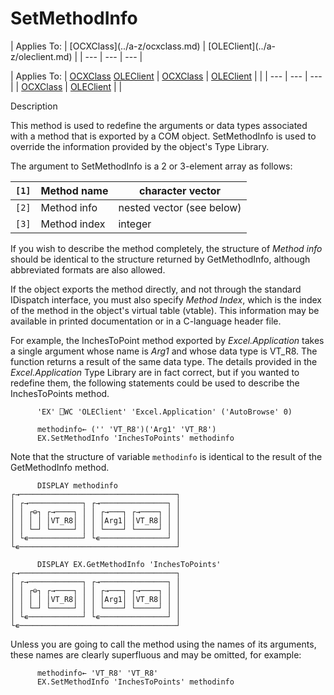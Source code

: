 



<h1 class="heading"><span class="name">SetMethodInfo</span></h1>
| Applies To: | [OCXClass](../a-z/ocxclass.md) | [OLEClient](../a-z/oleclient.md) |
| --- | --- | ---  |

| Applies To: | [OCXClass](../a-z/ocxclass.md) [OLEClient](../a-z/oleclient.md) | [OCXClass](../a-z/ocxclass.md) | [OLEClient](../a-z/oleclient.md) |  |
| --- | --- | ---  |
| [OCXClass](../a-z/ocxclass.md) | [OLEClient](../a-z/oleclient.md) |  |


Description


This method is used to redefine the arguments or data types associated with a method that is exported by a COM object. SetMethodInfo is used to override the information provided by the object's Type Library.



The argument to SetMethodInfo is a 2 or 3-element array as follows:

| `[1]` | Method name | character vector |
| --- | --- | ---  |
| `[2]` | Method info | nested vector (see below) |
| `[3]` | Method index | integer |



If you wish to describe the method completely, the structure of *Method info* should be identical to the structure returned by GetMethodInfo, although abbreviated formats are also allowed.


If the object exports the method directly, and not through the standard IDispatch interface, you must also specify *Method Index*, which is the index of the method in the object's virtual table (vtable). This information may be available in printed documentation or in a C-language header file.


For example, the InchesToPoint method exported by *Excel.Application* takes a single argument whose name is *Arg1* and whose data type is VT_R8. The function returns a result of the same data type. The details provided in the *Excel.Application* Type Library are in fact correct, but if you wanted to redefine them, the following statements could be used to describe the InchesToPoints method.
```apl
      'EX' ⎕WC 'OLEClient' 'Excel.Application' ('AutoBrowse' 0)

      methodinfo← ('' 'VT_R8')('Arg1' 'VT_R8')
      EX.SetMethodInfo 'InchesToPoints' methodinfo
```


Note that the structure of variable `methodinfo` is identical to the result of the GetMethodInfo method.
```apl
      DISPLAY methodinfo
┌→───────────────────────────────────┐
│ ┌→────────────┐ ┌→───────────────┐ │
│ │ ┌⊖┐ ┌→────┐ │ │ ┌→───┐ ┌→────┐ │ │
│ │ │ │ │VT_R8│ │ │ │Arg1│ │VT_R8│ │ │
│ │ └─┘ └─────┘ │ │ └────┘ └─────┘ │ │
│ └∊────────────┘ └∊───────────────┘ │
└∊───────────────────────────────────┘

      DISPLAY EX.GetMethodInfo 'InchesToPoints'
┌→───────────────────────────────────┐
│ ┌→────────────┐ ┌→───────────────┐ │
│ │ ┌⊖┐ ┌→────┐ │ │ ┌→───┐ ┌→────┐ │ │
│ │ │ │ │VT_R8│ │ │ │Arg1│ │VT_R8│ │ │
│ │ └─┘ └─────┘ │ │ └────┘ └─────┘ │ │
│ └∊────────────┘ └∊───────────────┘ │
└∊───────────────────────────────────┘
```



Unless you are going to call the method using the names of its arguments, these names are clearly superfluous and may be omitted, for example:
```apl
      methodinfo← 'VT_R8' 'VT_R8'
      EX.SetMethodInfo 'InchesToPoints' methodinfo 
```



